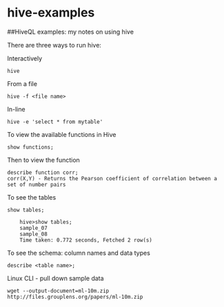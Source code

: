 hive-examples
=============

##HiveQL examples:  my notes on using hive

There are three ways to run hive:

Interactively

    hive

From a file

    hive -f <file name>
    
In-line

    hive -e 'select * from mytable'

To view the available functions in Hive

    show functions;
    
Then to view the function

    describe function corr;
    corr(X,Y) - Returns the Pearson coefficient of correlation between a set of number pairs

To see the tables

    show tables;
    
        hive>show tables;
        sample_07
        sample_08
        Time taken: 0.772 seconds, Fetched 2 row(s)
    
To see the schema:  column names and data types

    describe <table name>;
    
Linux CLI - pull down sample data

    wget --output-document=ml-10m.zip   http://files.grouplens.org/papers/ml-10m.zip
